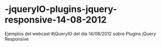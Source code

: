 -jqueryIO-plugins-jquery-responsive-14-08-2012
==============================================

Ejemplos del webcast #jQueryIO del día 14/08/2012 sobre Plugins jQuery Responsive